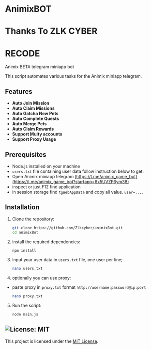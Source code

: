 # AnimixBOT
# Thanks To ZLK CYBER
# RECODE

Animix BETA telegram miniapp bot

This script automates various tasks for the Animix miniapp telegram.

## Features

- **Auto Join Mission**
- **Auto Claim Missions**
- **Auto Gatcha New Pets**
- **Auto Complete Quests**
- **Auto Merge Pets**
- **Auto Claim Rewards**
- **Support Multy accounts**
- **Support Proxy Usage**

## Prerequisites

- Node.js installed on your machine
- `users.txt` file containing user data follow instruction below to get:
- Open Animix miniapp telegram [https://t.me/animix_game_bot](https://t.me/animix_game_bot?startapp=6x5UVZF6ym38)
- inspect or just F12 find application
- in session storage find `tgWebAppData` and copy all value. `user=....`

## Installation

1. Clone the repository:
    ```sh
    git clone https://github.com/Zlkcyber/animixBot.git
    cd animixBot
    ```

2. Install the required dependencies:
    ```sh
    npm install
    ```
3. Input your user data in `users.txt` file, one user per line;
    ```sh
    nano users.txt
    ```
4. optionally you can use proxy: 
- paste proxy in `proxy.txt` format `http://username:password@ip:port` 
    ```sh
    nano proxy.txt
    ```
5. Run the script:
    ```sh
    node main.js
    ```

## ![License: MIT](https://img.shields.io/badge/License-MIT-yellow.svg)

This project is licensed under the [MIT License](LICENSE).
